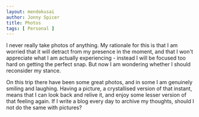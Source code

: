 ```yaml
---
layout: mendokusai
author: Jonny Spicer
title: Photos
tags: [ Personal ]
---
```

I never really take photos of anything. My rationale for this is that I am worried
that it will detract from my presence in the moment, and that I won't appreciate
what I am actually experiencing - instead I will be focused too hard on getting
the perfect snap. But now I am wondering whether I should reconsider my stance.

On this trip there have been some great photos, and in some I am genuinely
smiling and laughing. Having a picture, a crystallised version of that instant,
means that I can look back and relive it, and enjoy some lesser version of that
feeling again. If I write a blog every day to archive my thoughts, should I not
do the same with pictures?
